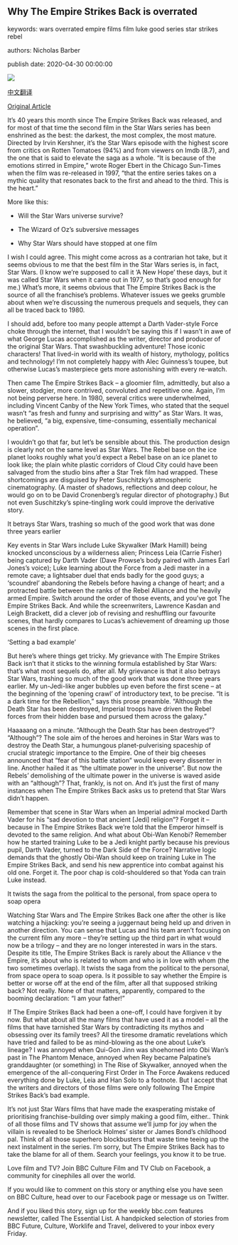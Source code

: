 ## Why The Empire Strikes Back is overrated

keywords: wars overrated empire films film luke good series star strikes rebel

authors: Nicholas Barber

publish date: 2020-04-30 00:00:00

![](https://ichef.bbci.co.uk/wwfeatures/live/624_351/images/live/p0/8b/xb/p08bxbk0.jpg)

[中文翻译](Why%20The%20Empire%20Strikes%20Back%20is%20overrated_zh.md)

[Original Article](https://www.bbc.com/culture/story/20200430-star-wars-why-the-empire-strikes-back-is-overrated)

It’s 40 years this month since The Empire Strikes Back was released, and for most of that time the second film in the Star Wars series has been enshrined as the best: the darkest, the most complex, the most mature. Directed by Irvin Kershner, it’s the Star Wars episode with the highest score from critics on Rotten Tomatoes (94%) and from viewers on Imdb (8.7), and the one that is said to elevate the saga as a whole. “It is because of the emotions stirred in Empire,” wrote Roger Ebert in the Chicago Sun-Times when the film was re-released in 1997, “that the entire series takes on a mythic quality that resonates back to the first and ahead to the third. This is the heart.”

More like this:

- Will the Star Wars universe survive?

- The Wizard of Oz’s subversive messages

- Why Star Wars should have stopped at one film

I wish I could agree. This might come across as a contrarian hot take, but it seems obvious to me that the best film in the Star Wars series is, in fact, Star Wars. (I know we’re supposed to call it ‘A New Hope’ these days, but it was called Star Wars when it came out in 1977, so that’s good enough for me.) What’s more, it seems obvious that The Empire Strikes Back is the source of all the franchise’s problems. Whatever issues we geeks grumble about when we’re discussing the numerous prequels and sequels, they can all be traced back to 1980.

I should add, before too many people attempt a Darth Vader-style Force choke through the internet, that I wouldn’t be saying this if I wasn’t in awe of what George Lucas accomplished as the writer, director and producer of the original Star Wars. That swashbuckling adventure\! Those iconic characters\! That lived-in world with its wealth of history, mythology, politics and technology\! I’m not completely happy with Alec Guinness’s toupee, but otherwise Lucas’s masterpiece gets more astonishing with every re-watch.

Then came The Empire Strikes Back – a gloomier film, admittedly, but also a slower, stodgier, more contrived, convoluted and repetitive one. Again, I’m not being perverse here. In 1980, several critics were underwhelmed, including Vincent Canby of the New York Times, who stated that the sequel wasn’t “as fresh and funny and surprising and witty” as Star Wars. It was, he believed, “a big, expensive, time-consuming, essentially mechanical operation”.

I wouldn’t go that far, but let’s be sensible about this. The production design is clearly not on the same level as Star Wars. The Rebel base on the ice planet looks roughly what you’d expect a Rebel base on an ice planet to look like; the plain white plastic corridors of Cloud City could have been salvaged from the studio bins after a Star Trek film had wrapped. These shortcomings are disguised by Peter Suschitzky’s atmospheric cinematography. (A master of shadows, reflections and deep colour, he would go on to be David Cronenberg’s regular director of photography.) But not even Suschitzky’s spine-tingling work could improve the derivative story.

It betrays Star Wars, trashing so much of the good work that was done three years earlier

Key events in Star Wars include Luke Skywalker (Mark Hamill) being knocked unconscious by a wilderness alien; Princess Leia (Carrie Fisher) being captured by Darth Vader (Dave Prowse’s body paired with James Earl Jones’s voice); Luke learning about the Force from a Jedi master in a remote cave; a lightsaber duel that ends badly for the good guys; a ‘scoundrel’ abandoning the Rebels before having a change of heart; and a protracted battle between the ranks of the Rebel Alliance and the heavily armed Empire. Switch around the order of those events, and you’ve got The Empire Strikes Back. And while the screenwriters, Lawrence Kasdan and Leigh Brackett, did a clever job of revising and reshuffling our favourite scenes, that hardly compares to Lucas’s achievement of dreaming up those scenes in the first place.

‘Setting a bad example’

But here’s where things get tricky. My grievance with The Empire Strikes Back isn’t that it sticks to the winning formula established by Star Wars: that’s what most sequels do, after all. My grievance is that it also betrays Star Wars, trashing so much of the good work that was done three years earlier. My un-Jedi-like anger bubbles up even before the first scene – at the beginning of the ‘opening crawl’ of introductory text, to be precise. “It is a dark time for the Rebellion,” says this prose preamble. “Although the Death Star has been destroyed, Imperial troops have driven the Rebel forces from their hidden base and pursued them across the galaxy.”

Haaaaang on a minute. “Although the Death Star has been destroyed”? “Although”? The sole aim of the heroes and heroines in Star Wars was to destroy the Death Star, a humungous planet-pulverising spaceship of crucial strategic importance to the Empire. One of their big cheeses announced that “fear of this battle station” would keep every dissenter in line. Another hailed it as “the ultimate power in the universe”. But now the Rebels’ demolishing of the ultimate power in the universe is waved aside with an “although”? That, frankly, is not on. And it’s just the first of many instances when The Empire Strikes Back asks us to pretend that Star Wars didn’t happen.

Remember that scene in Star Wars when an Imperial admiral mocked Darth Vader for his “sad devotion to that ancient [Jedi] religion”? Forget it – because in The Empire Strikes Back we’re told that the Emperor himself is devoted to the same religion. And what about Obi-Wan Kenobi? Remember how he started training Luke to be a Jedi knight partly because his previous pupil, Darth Vader, turned to the Dark Side of the Force? Narrative logic demands that the ghostly Obi-Wan should keep on training Luke in The Empire Strikes Back, and send his new apprentice into combat against his old one. Forget it. The poor chap is cold-shouldered so that Yoda can train Luke instead.

It twists the saga from the political to the personal, from space opera to soap opera

Watching Star Wars and The Empire Strikes Back one after the other is like watching a hijacking: you’re seeing a juggernaut being held up and driven in another direction. You can sense that Lucas and his team aren’t focusing on the current film any more – they’re setting up the third part in what would now be a trilogy – and they are no longer interested in wars in the stars. Despite its title, The Empire Strikes Back is rarely about the Alliance v the Empire, it’s about who is related to whom and who is in love with whom (the two sometimes overlap). It twists the saga from the political to the personal, from space opera to soap opera. Is it possible to say whether the Empire is better or worse off at the end of the film, after all that supposed striking back? Not really. None of that matters, apparently, compared to the booming declaration: “I am your father\!”

If The Empire Strikes Back had been a one-off, I could have forgiven it by now. But what about all the many films that have used it as a model – all the films that have tarnished Star Wars by contradicting its mythos and obsessing over its family trees? All the tiresome dramatic revelations which have tried and failed to be as mind-blowing as the one about Luke’s lineage? I was annoyed when Qui-Gon Jinn was shoehorned into Obi Wan’s past in The Phantom Menace, annoyed when Rey became Palpatine’s granddaughter (or something) in The Rise of Skywalker, annoyed when the emergence of the all-conquering First Order in The Force Awakens reduced everything done by Luke, Leia and Han Solo to a footnote. But I accept that the writers and directors of those films were only following The Empire Strikes Back’s bad example.

It’s not just Star Wars films that have made the exasperating mistake of prioritising franchise-building over simply making a good film, either.. Think of all those films and TV shows that assume we’ll jump for joy when the villain is revealed to be Sherlock Holmes’ sister or James Bond’s childhood pal. Think of all those superhero blockbusters that waste time teeing up the next instalment in the series. I’m sorry, but The Empire Strikes Back has to take the blame for all of them. Search your feelings, you know it to be true.

Love film and TV? Join BBC Culture Film and TV Club on Facebook, a community for cinephiles all over the world.

If you would like to comment on this story or anything else you have seen on BBC Culture, head over to our Facebook page or message us on Twitter.

And if you liked this story, sign up for the weekly bbc.com features newsletter, called The Essential List. A handpicked selection of stories from BBC Future, Culture, Worklife and Travel, delivered to your inbox every Friday.